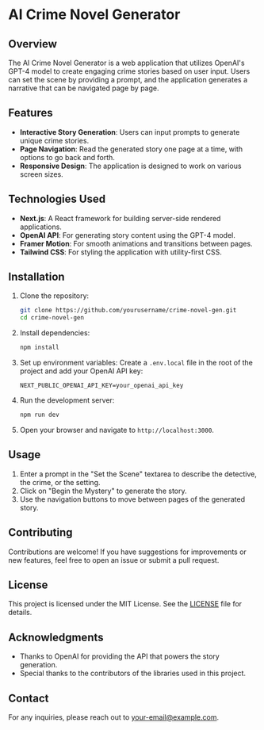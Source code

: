 # AI Crime Novel Generator

## Overview
The AI Crime Novel Generator is a web application that utilizes OpenAI's GPT-4 model to create engaging crime stories based on user input. Users can set the scene by providing a prompt, and the application generates a narrative that can be navigated page by page.

## Features
- **Interactive Story Generation**: Users can input prompts to generate unique crime stories.
- **Page Navigation**: Read the generated story one page at a time, with options to go back and forth.
- **Responsive Design**: The application is designed to work on various screen sizes.

## Technologies Used
- **Next.js**: A React framework for building server-side rendered applications.
- **OpenAI API**: For generating story content using the GPT-4 model.
- **Framer Motion**: For smooth animations and transitions between pages.
- **Tailwind CSS**: For styling the application with utility-first CSS.

## Installation

1. Clone the repository:
   ```bash
   git clone https://github.com/yourusername/crime-novel-gen.git
   cd crime-novel-gen
   ```

2. Install dependencies:
   ```bash
   npm install
   ```

3. Set up environment variables:
   Create a `.env.local` file in the root of the project and add your OpenAI API key:
   ```plaintext
   NEXT_PUBLIC_OPENAI_API_KEY=your_openai_api_key
   ```

4. Run the development server:
   ```bash
   npm run dev
   ```

5. Open your browser and navigate to `http://localhost:3000`.

## Usage
1. Enter a prompt in the "Set the Scene" textarea to describe the detective, the crime, or the setting.
2. Click on "Begin the Mystery" to generate the story.
3. Use the navigation buttons to move between pages of the generated story.

## Contributing
Contributions are welcome! If you have suggestions for improvements or new features, feel free to open an issue or submit a pull request.

## License
This project is licensed under the MIT License. See the [LICENSE](LICENSE) file for details.

## Acknowledgments
- Thanks to OpenAI for providing the API that powers the story generation.
- Special thanks to the contributors of the libraries used in this project.

## Contact
For any inquiries, please reach out to [your-email@example.com](mailto:your-email@example.com).
